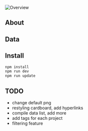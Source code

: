 ![Overview](https://raw.githubusercontent.com/shujianbu/DJToolboxes/master/overview.png)

## About

## Data

## Install
```sh
npm install
npm run dev
npm run update
```
## TODO
* change default png
* restyling cardboard, add hyperlinks
* compile data list, add more
* add tags for each project
* filtering feature
